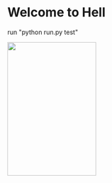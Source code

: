 # Welcome to Hell

run "python run.py test"


<img src="https://tenor.com/view/bantal003-gif-21264279.gif" width="200" height="300" />